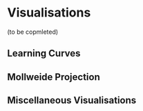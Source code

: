 Visualisations
==============

(to be copmleted)

Learning Curves
---------------

Mollweide Projection
--------------------

Miscellaneous Visualisations
----------------------------
